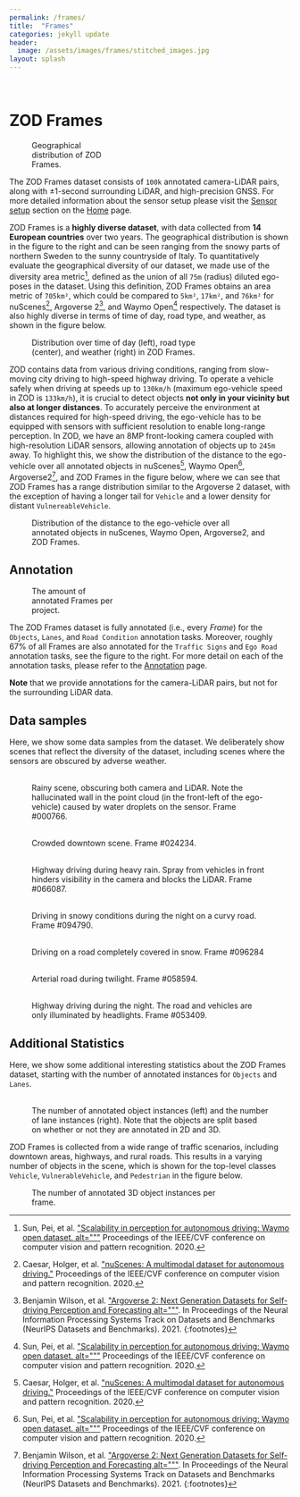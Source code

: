 ```yaml
---
permalink: /frames/
title:  "Frames"
categories: jekyll update
header:
  image: /assets/images/frames/stitched_images.jpg
layout: splash
---
```

<br>

# ZOD Frames
<figure class="align-right" style="width: 30%; margin-top: 0;">
  <a href="/assets/images/frames/geographical_distribution_frames.png">
  <img src="/assets/images/frames/geographical_distribution_frames.png" alt=""></a>
  <figcaption>Geographical distribution of ZOD Frames.</figcaption>
</figure>

The ZOD Frames dataset consists of `100k` annotated camera-LiDAR pairs, along with &plusmn;1-second surrounding LiDAR, and high-precision GNSS. For more detailed information about the sensor setup please visit the [Sensor setup](/#sensor-setup) section on the [Home](/) page.

ZOD Frames is a **highly diverse dataset**, with data collected from **14 European countries** over two years. The geographical distribution is shown in the figure to the right and can be seen ranging from the snowy parts of northern Sweden to the sunny countryside of Italy. To quantitatively evaluate the geographical diversity of our dataset, we made use of the diversity area metric[^1], defined as the union of all `75m` (radius) diluted ego-poses in the dataset. Using this definition, ZOD Frames obtains an area metric of `705km²`, which could be compared to `5km²`, `17km²`, and `76km²` for nuScenes[^2], Argoverse 2[^3], and Waymo Open[^1] respectively. The dataset is also highly diverse in terms of time of day, road type, and weather, as shown in the figure below.

<figure style="width: 67%;">
  <a href="/assets/images/frames/pie_charts_diversity.png">
  <img src="/assets/images/frames/pie_charts_diversity_no_bg.png" alt=""></a>
  <figcaption>Distribution over time of day (left), road type (center), and weather (right) in ZOD Frames.</figcaption>
</figure>

ZOD contains data from various driving conditions, ranging from slow-moving city driving to high-speed highway driving. To operate a vehicle safely when driving at speeds up to `130km/h` (maximum ego-vehicle speed in ZOD is `133km/h`), it is crucial to detect objects **not only in your vicinity but also at longer distances**. To accurately perceive the environment at distances required for high-speed driving, the ego-vehicle has to be equipped with sensors with sufficient resolution to enable long-range perception. In ZOD, we have an 8MP front-looking camera coupled with high-resolution LiDAR sensors, allowing annotation of objects up to `245m` away. To highlight this, we show the distribution of the distance to the ego-vehicle over all annotated objects in nuScenes[^2], Waymo Open[^1], Argoverse2[^3], and ZOD Frames in the figure below, where we can see that ZOD Frames has a range distribution similar to the Argoverse 2 dataset, with the exception of having a longer tail for `Vehicle` and a lower density for distant `VulnereableVehicle`.

<figure class="align-center">
  <a href="/assets/images/frames/ann_obj_dist.png">
  <img src="/assets/images/frames/ann_obj_dist.png" alt=""></a>
  <figcaption> Distribution of the distance to the ego-vehicle over all annotated objects in nuScenes, Waymo Open, Argoverse2, and ZOD Frames.</figcaption>
</figure>


## Annotation
<figure class="align-right" style="width: 30%; margin-top:0;">
  <a href="/assets/images/frames/project_counts.png">
  <img src="/assets/images/frames/project_counts.png" alt=""></a>
  <figcaption>The amount of annotated Frames per project.</figcaption>
</figure>

The ZOD Frames dataset is fully annotated (i.e., every *Frame*) for the `Objects`, `Lanes`, and `Road Condition` annotation tasks. Moreover, roughly 67% of all Frames are also annotated for the `Traffic Signs` and `Ego Road` annotation tasks, see the figure to the right. For more detail on each of the annotation tasks, please refer to the [Annotation](/annotations) page.

**Note** that we provide annotations for the camera-LiDAR pairs, but not for the surrounding LiDAR data.


## Data samples
Here, we show some data samples from the dataset. We deliberately show scenes that reflect the diversity of the dataset, including scenes where the sensors are obscured by adverse weather.

<figure class="half">
<a href="/assets/images/frames/000766_camera.jpg" title="Camera Frame #000766" alt="Camera Frame #000766">
<img src="/assets/images/frames/000766_camera.jpg"  alt=""></a>
<a href="/assets/images/frames/000766_lidar.png" title="Lidar Frame #000766" alt="Lidar Frame #000766">
<img src="/assets/images/frames/000766_lidar.png" alt=""></a>
<figcaption>Rainy scene, obscuring both camera and LiDAR. Note the hallucinated wall in the point cloud (in the front-left of the ego-vehicle) caused by water droplets on the sensor. Frame #000766.</figcaption>
</figure>

<figure class="half">
<a href="/assets/images/frames/024234_camera.jpg" title="Camera Frame #024234" alt="Camera Frame #024234">
<img src="/assets/images/frames/024234_camera.jpg" alt=""></a>
<a href="/assets/images/frames/024234_lidar.png" title="Lidar Frame #024234" alt="Lidar Frame #024234">
<img src="/assets/images/frames/024234_lidar.png" alt=""></a>
<figcaption>Crowded downtown scene. Frame #024234.</figcaption>
</figure>

<figure class="half">
<a href="/assets/images/frames/066087_camera.jpg" title="Camera Frame #066087" alt="Camera Frame #066087">
<img src="/assets/images/frames/066087_camera.jpg" alt=""></a>
<a href="/assets/images/frames/066087_lidar.png" title="Lidar Frame #066087" alt="Lidar Frame #066087">
<img src="/assets/images/frames/066087_lidar.png" alt=""></a>
<figcaption>Highway driving during heavy rain. Spray from vehicles in front hinders visibility in the camera and blocks the LiDAR. Frame #066087.</figcaption>
</figure>


<figure class="half">
<a href="/assets/images/frames/097490_camera.jpg" title="Camera Frame #097490" alt="Camera Frame #097490">
<img src="/assets/images/frames/097490_camera.jpg" alt=""></a>
<a href="/assets/images/frames/097490_lidar.png" title="Lidar Frame #097490" alt="Lidar Frame #097490">
<img src="/assets/images/frames/097490_lidar.png" alt=""></a>
<figcaption>Driving in snowy conditions during the night on a curvy road. Frame #094790.</figcaption>
</figure>

<figure class="half">
<a href="/assets/images/frames/096284_camera.jpg" title="Camera Frame #096284" alt="Camera Frame #096284">
<img src="/assets/images/frames/096284_camera.jpg" alt=""></a>
<a href="/assets/images/frames/096284_lidar.png" title="Lidar Frame #096284" alt="Lidar Frame #096284">
<img src="/assets/images/frames/096284_lidar.png" alt=""></a>
<figcaption>Driving on a road completely covered in snow. Frame #096284</figcaption>
</figure>

<figure class="half">
<a href="/assets/images/frames/058594_camera.jpg" title="Camera Frame #058594" alt="Camera Frame #058594">
<img src="/assets/images/frames/058594_camera.jpg" alt=""></a>
<a href="/assets/images/frames/058594_lidar.png" title="Lidar Frame #058594" alt="Lidar Frame #058594">
<img src="/assets/images/frames/058594_lidar.png" alt=""></a>
<figcaption>Arterial road during twilight. Frame #058594.</figcaption>
</figure>


<figure class="half">
<a href="/assets/images/frames/053409_camera.jpg" title="Camera Frame #053409" alt="Camera Frame #053409">
<img src="/assets/images/frames/053409_camera.jpg" alt=""></a>
<a href="/assets/images/frames/053409_lidar.png" title="Lidar Frame #053409" alt="Lidar Frame #053409">
<img src="/assets/images/frames/053409_lidar.png" alt=""></a>
<figcaption>Highway driving during the night. The road and vehicles are only illuminated by headlights. Frame #053409.</figcaption>
</figure>


## Additional Statistics
Here, we show some additional interesting statistics about the ZOD Frames dataset, starting with the number of annotated instances for `Objects` and `Lanes`.
<figure class="half">
  <a href="/assets/images/frames/object_counts.png">
  <img src="/assets/images/frames/object_counts.png" alt=""></a>

  <a href="/assets/images/frames/lane_counts.png">
  <img  src="/assets/images/frames/lane_counts.png" alt=""></a>
  <figcaption>The number of annotated object instances (left) and the number of lane instances (right). Note that the objects are split based on whether or not they are annotated in 2D and 3D. </figcaption>
</figure>

ZOD Frames is collected from a wide range of traffic scenarios, including downtown areas, highways, and rural roads. This results in a varying number of objects in the scene, which is shown for the top-level classes `Vehicle`, `VulnerableVehicle`, and `Pedestrian` in the figure below.

<figure class="align-center" style="width: 67%;">
  <a href="/assets/images/frames/cuboids_per_frame.png">
  <img src="/assets/images/frames/cuboids_per_frame.png" alt=""></a>
  <figcaption>The number of annotated 3D object instances per frame. </figcaption>
</figure>


[^1]: Sun, Pei, et al. <a href="https://arxiv.org/abs/1912.04838">"Scalability in perception for autonomous driving: Waymo open dataset. alt="""</a> Proceedings of the IEEE/CVF conference on computer vision and pattern recognition. 2020.
[^2]: Caesar, Holger, et al. <a href="https://arxiv.org/abs/1903.11027"> "nuScenes: A multimodal dataset for autonomous driving."<a/> Proceedings of the IEEE/CVF conference on computer vision and pattern recognition. 2020.
[^3]: Benjamin Wilson, et al. <a href="https://arxiv.org/abs/2301.00493">"Argoverse 2: Next Generation Datasets for Self-driving Perception and Forecasting alt="""</a>. In Proceedings of the Neural Information Processing Systems Track on Datasets and Benchmarks (NeurIPS Datasets and Benchmarks). 2021.
{:footnotes}
